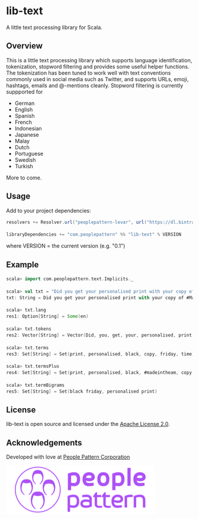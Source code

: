 # lib-text

A little text processing library for Scala.

## Overview

This is a little text processing library which supports language
identification, tokenization, stopword filtering and provides some
useful helper functions. The tokenization has been tuned to work
well with text conventions commonly used in social media such as
Twitter, and supports URLs, emoji, hashtags, emails and @-mentions
cleanly. Stopword filtering is currently suppported for

- German
- English
- Spanish
- French
- Indonesian
- Japanese
- Malay
- Dutch
- Portuguese
- Swedish
- Turkish

More to come.

## Usage

Add to your project dependencies:

```scala
resolvers += Resolver.url("peoplepattern-levar", url("https://dl.bintray.com/peoplepattern/releases/"))(Resolver.ivyStylePatterns))

libraryDependencies += "com.peoplepattern" %% "lib-text" % VERSION
```
where VERSION = the current version (e.g. "0.1")

## Example

```scala
scala> import com.peoplepattern.text.Implicits._

scala> val txt = "Did you get your personalised print with your copy of #MadeintheAM on Black Friday? If not, there's still time! http://www.myplaydirect.com/one-direction"
txt: String = Did you get your personalised print with your copy of #MadeintheAM on Black Friday? If not, there's still time! http://www.myplaydirect.com/one-direction

scala> txt.lang
res1: Option[String] = Some(en)

scala> txt.tokens
res2: Vector[String] = Vector(Did, you, get, your, personalised, print, with, your, copy, of, #MadeintheAM, on, Black, Friday, ?, If, not, ,, there's, still, time, !, http://www.myplaydirect.com/one-direction)

scala> txt.terms
res3: Set[String] = Set(print, personalised, black, copy, friday, time)

scala> txt.termsPlus
res4: Set[String] = Set(print, personalised, black, #madeintheam, copy, friday, time)

scala> txt.termBigrams
res5: Set[String] = Set(black friday, personalised print)
```

## License

lib-text is open source and licensed under the [Apache License 2.0](LICENSE.txt).

## Acknowledgements

Developed with love at [People Pattern Corporation](https://peoplepattern.com)

[![People Pattern logo](pp.png)](https://peoplepattern.com)
